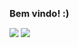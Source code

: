 ### Bem vindo! :)

<img src="https://github-readme-stats.vercel.app/api?username=4llay&show_icons=true">
<img src="https://github-readme-stats.vercel.app/api/top-langs/?username=4llay&layout=compact(https://github.com/anuraghazra/github-readme-stats)">
